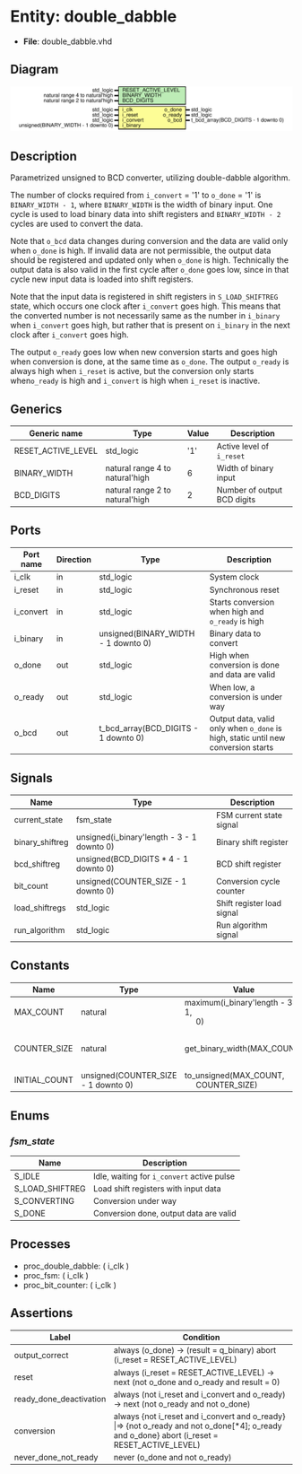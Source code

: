 
# Entity: double_dabble 
- **File**: double_dabble.vhd

## Diagram
![Diagram](double_dabble.svg "Diagram")
## Description

Parametrized unsigned to BCD converter, utilizing double-dabble algorithm.

The number of clocks required from `i_convert` = '1' to `o_done` = '1' is `BINARY_WIDTH - 1`, where
`BINARY_WIDTH` is the width of binary input. One cycle is used to load binary data into shift registers
and `BINARY_WIDTH - 2` cycles are used to convert the data.

Note that `o_bcd` data changes during conversion and the data are valid only when `o_done` is high. If invalid data
are not permissible, the output data should be registered and updated only when `o_done` is high. Technically the
output data is also valid in the first cycle after `o_done` goes low, since in that cycle new input data is loaded
into shift registers.

Note that the input data is registered in shift registers in `S_LOAD_SHIFTREG` state, which occurs one clock after
`i_convert` goes high. This means that the converted number is not necessarily same as the number in `i_binary`
when `i_convert` goes high, but rather that is present on `i_binary` in the next clock after `i_convert` goes high.

The output `o_ready` goes low when new conversion starts and goes high when conversion is done, at the same time as
`o_done`. The output `o_ready` is always high when `i_reset` is active, but the conversion only starts when`o_ready`
is high and `i_convert` is high when `i_reset` is inactive.

## Generics

| Generic name       | Type                            | Value | Description                 |
| ------------------ | ------------------------------- | ----- | --------------------------- |
| RESET_ACTIVE_LEVEL | std_logic                       | '1'   | Active level of `i_reset`   |
| BINARY_WIDTH       | natural range 4 to natural'high | 6     | Width of binary input       |
| BCD_DIGITS         | natural range 2 to natural'high | 2     | Number of output BCD digits |

## Ports

| Port name | Direction | Type                                 | Description                                                                       |
| --------- | --------- | ------------------------------------ | --------------------------------------------------------------------------------- |
| i_clk     | in        | std_logic                            | System clock                                                                      |
| i_reset   | in        | std_logic                            | Synchronous reset                                                                 |
| i_convert | in        | std_logic                            | Starts conversion when high and `o_ready` is high                                 |
| i_binary  | in        | unsigned(BINARY_WIDTH - 1 downto 0)  | Binary data to convert                                                            |
| o_done    | out       | std_logic                            | High when conversion is done and data are valid                                   |
| o_ready   | out       | std_logic                            | When low, a conversion is under way                                               |
| o_bcd     | out       | t_bcd_array(BCD_DIGITS - 1 downto 0) | Output data, valid only when `o_done` is high, static until new conversion starts |

## Signals

| Name            | Type                                       | Description                |
| --------------- | ------------------------------------------ | -------------------------- |
| current_state   | fsm_state                                  | FSM current state signal   |
| binary_shiftreg | unsigned(i_binary'length - 3 - 1 downto 0) | Binary shift register      |
| bcd_shiftreg    | unsigned(BCD_DIGITS * 4 - 1 downto 0)      | BCD shift register         |
| bit_count       | unsigned(COUNTER_SIZE - 1 downto 0)        | Conversion cycle counter   |
| load_shiftregs  | std_logic                                  | Shift register load signal |
| run_algorithm   | std_logic                                  | Run algorithm signal       |

## Constants

| Name          | Type                                | Value                                                                    | Description                      |
| ------------- | ----------------------------------- | ------------------------------------------------------------------------ | -------------------------------- |
| MAX_COUNT     | natural                             | maximum(i_binary'length - 3 - 1,<br><span style="padding-left:20px"> 0)  | Number of conversion cycles      |
| COUNTER_SIZE  | natural                             | get_binary_width(MAX_COUNT)                                              | Size of conversion cycle counter |
| INITIAL_COUNT | unsigned(COUNTER_SIZE - 1 downto 0) | to_unsigned(MAX_COUNT,<br><span style="padding-left:20px"> COUNTER_SIZE) | Initial value of counter         |

## Enums


### *fsm_state*
| Name            | Description                                |
| --------------- | ------------------------------------------ |
| S_IDLE          | Idle, waiting for `i_convert` active pulse |
| S_LOAD_SHIFTREG | Load shift registers with input data       |
| S_CONVERTING    | Conversion under way                       |
| S_DONE          | Conversion done, output data are valid     |


## Processes
- proc_double_dabble: ( i_clk )
- proc_fsm: ( i_clk )
- proc_bit_counter: ( i_clk )

## Assertions

| Label | Condition |
|-------|-----------|
| output_correct | always (o_done) -> (result = q_binary) abort (i_reset = RESET_ACTIVE_LEVEL) |
| reset | always (i_reset = RESET_ACTIVE_LEVEL) -> next (not o_done and o_ready and result = 0) |
| ready_done_deactivation | always (not i_reset and i_convert and o_ready) -> next (not o_ready and not o_done) |
| conversion | always {not i_reset and i_convert and o_ready} &#124;=> {not o_ready and not o_done[*4]; o_ready and o_done} abort (i_reset = RESET_ACTIVE_LEVEL) |
| never_done_not_ready | never (o_done and not o_ready) |
